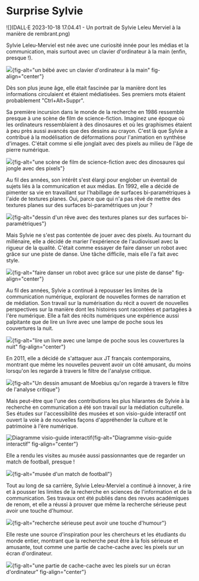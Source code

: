 # Surprise Sylvie

![](DALL·E 2023-10-18 17.04.41 - Un portrait de Sylvie Leleu Merviel à la manière de rembrant.png)

Sylvie Leleu-Merviel est née avec une curiosité innée pour les médias et la communication, mais surtout avec un clavier d'ordinateur à la main (enfin, presque !).

![](DallE6.png){fig-alt="un bébé avec un clavier d'ordinateur à la main" fig-align="center"}

Dès son plus jeune âge, elle était fascinée par la manière dont les informations circulaient et étaient médiatisées. Ses premiers mots étaient probablement "Ctrl+Alt+Suppr".

Sa première incursion dans le monde de la recherche en 1986 ressemble presque à une scène de film de science-fiction. Imaginez une époque où les ordinateurs ressemblaient à des dinosaures et où les graphismes étaient à peu près aussi avancés que des dessins au crayon. C'est là que Sylvie a contribué à la modélisation de déformations pour l'animation en synthèse d'images. C'était comme si elle jonglait avec des pixels au milieu de l'âge de pierre numérique.

![](DallE7.png){fig-alt="une scène de film de science-fiction avec des dinosaures qui jongle avec des pixels"}

Au fil des années, son intérêt s'est élargi pour englober un éventail de sujets liés à la communication et aux médias. En 1992, elle a décidé de pimenter sa vie en travaillant sur l'habillage de surfaces bi-paramétriques à l'aide de textures planes. Oui, parce que qui n'a pas rêvé de mettre des textures planes sur des surfaces bi-paramétriques un jour ?

![](DallE8.png){fig-alt="dessin d'un rêve avec des textures planes sur des surfaces bi-paramétriques"}

Mais Sylvie ne s'est pas contentée de jouer avec des pixels. Au tournant du millénaire, elle a décidé de marier l'expérience de l'audiovisuel avec la rigueur de la qualité. C'était comme essayer de faire danser un robot avec grâce sur une piste de danse. Une tâche difficile, mais elle l'a fait avec style.

![](DallE9.png){fig-alt="faire danser un robot avec grâce sur une piste de danse" fig-align="center"}

Au fil des années, Sylvie a continué à repousser les limites de la communication numérique, explorant de nouvelles formes de narration et de médiation. Son travail sur la numérisation du récit a ouvert de nouvelles perspectives sur la manière dont les histoires sont racontées et partagées à l'ère numérique. Elle a fait des récits numériques une expérience aussi palpitante que de lire un livre avec une lampe de poche sous les couvertures la nuit.

![](DallE10.png){fig-alt="lire un livre avec une lampe de poche sous les couvertures la nuit" fig-align="center"}

En 2011, elle a décidé de s'attaquer aux JT français contemporains, montrant que même les nouvelles peuvent avoir un côté amusant, du moins lorsqu'on les regarde à travers le filtre de l'analyse critique.

![](DallE2.png){fig-alt="Un dessin amusant de Moebius qu'on regarde à travers le filtre de l'analyse critique"}

Mais peut-être que l'une des contributions les plus hilarantes de Sylvie à la recherche en communication a été son travail sur la médiation culturelle. Ses études sur l'accessibilité des musées et son visio-guide interactif ont ouvert la voie à de nouvelles façons d'appréhender la culture et le patrimoine à l'ère numérique.

![Diagramme visio-guide interactif](DallE1.png){fig-alt="Diagramme visio-guide interactif" fig-align="center"}

Elle a rendu les visites au musée aussi passionnantes que de regarder un match de football, presque !

![](DallE3.png){fig-alt="musée d'un match de football"}

Tout au long de sa carrière, Sylvie Leleu-Merviel a continué à innover, à rire et à pousser les limites de la recherche en sciences de l'information et de la communication. Ses travaux ont été publiés dans des revues académiques de renom, et elle a réussi à prouver que même la recherche sérieuse peut avoir une touche d'humour.

![](DallE4.png){fig-alt="recherche sérieuse peut avoir une touche d'humour"}

Elle reste une source d'inspiration pour les chercheurs et les étudiants du monde entier, montrant que la recherche peut être à la fois sérieuse et amusante, tout comme une partie de cache-cache avec les pixels sur un écran d'ordinateur.

![](DallE5.png){fig-alt="une partie de cache-cache avec les pixels sur un écran d'ordinateur" fig-align="center"}